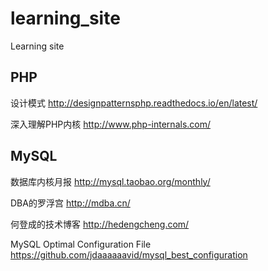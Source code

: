 # learning_site
Learning site
## PHP
设计模式 http://designpatternsphp.readthedocs.io/en/latest/

深入理解PHP内核 http://www.php-internals.com/

## MySQL
  数据库内核月报 http://mysql.taobao.org/monthly/
  
  DBA的罗浮宫 http://mdba.cn/
  
  何登成的技术博客 http://hedengcheng.com/
  
  MySQL Optimal Configuration File https://github.com/jdaaaaaavid/mysql_best_configuration
